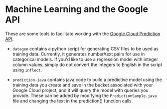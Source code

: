 # Machine Learning and the Google API

These are some tools to facilitate working with the [Google Cloud Prediction API](https://cloud.google.com/prediction/docs/).

- `datagen` contains a python script for generating CSV files to be used as training data.  Currently, it generates number/text pairs for use in categorical models.  If you'd like to use a regression model with integer column values, simply do not convert the integers to English in the script using `inflect`.

- `prediction-java` contains java code to build a predictive model using the training data you create and save in the bucket associated with your Google Cloud project, and it will query the model with queries you provide.  These can be added by modifying the `PredictionSample.java` file and changing the text in the prediction() function calls.
